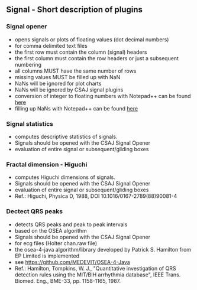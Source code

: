 ## Signal - Short description of plugins

### Signal opener
- opens signals or plots of floating values (dot decimal numbers)
- for comma delimited text files
- the first row must contain the column (signal) headers
- the first column must contain the row headers or just a subsequent numbering 
- all columns MUST have the same number of rows
- missing values MUST be filled up with NaN
- NaNs will be ignored for plot charts
- NaNs will be ignored by CSAJ signal plugins
- conversion of integer to floating numbers with Notepad++ can be found [here](notepadpp/IntegerToFloating.md) 
- filling up NaNs with Notepad++ can be found [here](notepadpp/FillNaNs.md) 

### Signal statistics
- computes descriptive statistics of signals.
- Signals should be opened with the CSAJ Signal Opener
- evaluation of entire signal or subsequent/gliding boxes

### Fractal dimension - Higuchi
- computes Higuchi dimensions of signals.
- Signals should be opened with the CSAJ Signal Opener
- evaluation of entire signal or subsequent/gliding boxes
- Ref.: Higuchi, Physica D, 1988, DOI 10.1016/0167-2789(88)90081-4

### Dectect QRS peaks
- detects QRS peaks and peak to peak intervals
- based on the OSEA algorithm
- Signals should be opened with the CSAJ Signal Opener
- for ecg files (Holter chan.raw file)
- the osea-4-java algorithm/library developed by Patrick S. Hamilton from EP Limited is implemented
- see https://github.com/MEDEVIT/OSEA-4-Java
- Ref.: Hamilton, Tompkins, W. J., "Quantitative investigation of QRS detection rules using the MIT/BIH arrhythmia database", IEEE Trans. Biomed. Eng., BME-33, pp. 1158-1165, 1987.
